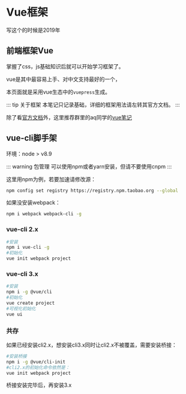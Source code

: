 # Vue框架

写这个的时候是2019年

## 前端框架Vue

掌握了css，js基础知识后就可以开始学习框架了。

vue是其中最容易上手、对中文支持最好的一个，

本页面就是采用vue生态中的`vuepress`生成。

::: tip 关于框架
本笔记只记录基础，详细的框架用法请左转其官方文档。
:::

除了看[官方文档](https://cn.vuejs.org/)外，这里推荐群里的aq同学的[vue笔记](https://aqingcyan.github.io/vue.js-learn/)



## vue-cli脚手架

环境：node > v8.9

::: warning 包管理
可以使用npm或者yarn安装，但请不要使用cnpm
:::

这里用npm为例，若要加速请修改源：

```bash
npm config set registry https://registry.npm.taobao.org --global
```

如果没安装webpack：

```bash
npm i webpack webpack-cli -g
```

### vue-cli 2.x

```bash
#安装
npm i vue-cli -g
#初始化
vue init webpack project
```

### vue-cli 3.x

```bash
#安装
npm i -g @vue/cli
#初始化
vue create project
#可视化初始化
vue ui
```

### 共存

如果已经安装cli2.x，想安装cli3.x同时让cli2.x不被覆盖，需要安装桥接：

```bash
#安装桥接
npm i -g @vue/cli-init
#cli2.x的初始化命令依然是：
vue init webpack project
```

桥接安装完毕后，再安装3.x

